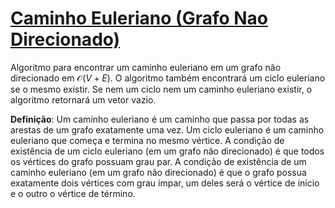 # [Caminho Euleriano (Grafo Nao Direcionado)](undirected_eulerian_path.cpp)

Algoritmo para encontrar um caminho euleriano em um grafo não direcionado em $\mathcal{O}(V + E)$. O algoritmo também encontrará um ciclo euleriano se o mesmo existir. Se nem um ciclo nem um caminho euleriano existir, o algoritmo retornará um vetor vazio.

**Definição**: Um caminho euleriano é um caminho que passa por todas as arestas de um grafo exatamente uma vez. Um ciclo euleriano é um caminho euleriano que começa e termina no mesmo vértice. A condição de existência de um ciclo euleriano (em um grafo não direcionado) é que todos os vértices do grafo possuam grau par. A condição de existência de um caminho euleriano (em um grafo não direcionado) é que o grafo possua exatamente dois vértices com grau ímpar, um deles será o vértice de início e o outro o vértice de término.
